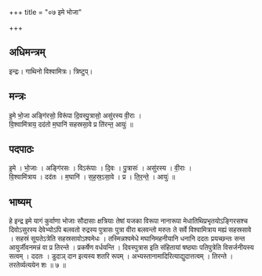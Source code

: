 +++
title = "०७ इमे भोजा"

+++
## अधिमन्त्रम्
इन्द्रः। गाथिनो विश्वामित्रः। त्रिष्टुप्।

## मन्त्रः
इ॒मे भो॒जा अङ्गि॑रसो॒ विरू॑पा दि॒वस्पु॒त्रासो॒ असु॑रस्य वी॒राः ।  
वि॒श्वामि॑त्राय॒ दद॑तो म॒घानि॑ सहस्रसा॒वे प्र ति॑रन्त॒ आयुः॑ ॥

## पदपाठः
इ॒मे । भो॒जाः । अङ्गि॑रसः । विऽरू॑पाः । दि॒वः । पु॒त्रासः॑ । असु॑रस्य । वी॒राः ।  
वि॒श्वामि॑त्राय । दद॑तः । म॒घानि॑ । स॒ह॒स्र॒ऽसा॒वे । प्र । ति॒र॒न्ते॒ । आयुः॑ ॥

## भाष्यम्
हे इन्द्र इमे यागं कुर्वाणा भोजाः सौदासाः क्षत्रियाः तेषां यजका विरूपा नानारूपा मेधातिथिप्रभृतयोऽङ्गिरसश्च दिवोऽसुरस्य देवेभ्योऽपि बलवतो रुद्रस्य पुत्रासः पुत्रा वीरा बलवन्तो मरुतः ते सर्वे विश्वामित्राय मह्यं सहस्रसावे । सहस्रं सूयतेऽत्रेति सहस्रसावोऽश्वमेधः । तस्मिन्नश्वमेधे मघानिमहनीयानि धनानि ददतः प्रयच्छन्तः सन्त आयुर्जीवनमन्नं वा प्र तिरन्ते । प्रकर्षेण वर्धयन्ति । दिवस्पुत्रास इति संहितायां षष्ठ्याः पतिपुत्रेति विसर्जनीयस्य सत्वम् । ददतः । डुदाञ् दान इत्यस्य शतरि रूपम् । अभ्यस्तानामादिरित्याद्युदात्तत्वम् । तिरन्ते । तरतेर्व्यत्ययेन शः ॥ ७ ॥